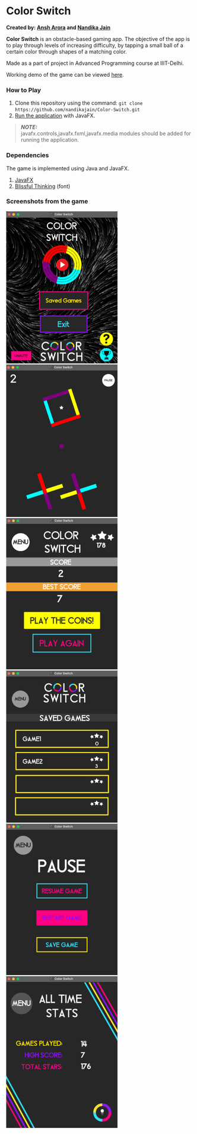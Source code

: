 # Color Switch

**Created by:
[Ansh Arora](https://github.com/arora-ansh) and [Nandika Jain](https://www.github.com/nandikajain)**

**Color Switch** is an obstacle-based gaming app. The objective of the app is to play through levels of increasing difficulty, by tapping a small ball of a certain color through shapes of a matching color.

Made as a part of project in Advanced Programming course at IIIT-Delhi.

Working demo of the game can be viewed [here](https://drive.google.com/file/d/12Lwa55EDFVIAmRXExNT1yo-yd0lqNvwv/view?usp=sharing).

### How to Play
1. Clone this repository using the command: `git clone https://github.com/nandikajain/Color-Switch.git`
2. [Run the application](https://openjfx.io/openjfx-docs/#install-javafx) with JavaFX. 
> ***_NOTE:_***  
javafx.controls,javafx.fxml,javafx.media modules should be added for running the application.

### Dependencies

The game is implemented using Java and JavaFX.

1. [JavaFX](https://gluonhq.com/products/javafx/)
2. [Blissful Thinking](https://www.1001freefonts.com/blissful-thinking.font) (font)

### Screenshots from the game

<img src="/Final_Screenshots/MainMenu.png" alt="Main Menu" width="300"/>

<img src="/Final_Screenshots/Game2.png" alt="GamePlay" width="300" />

<img src="/Final_Screenshots/GameEnd.png" alt="GameEnd Menu" width="300" />

<img src="/Final_Screenshots/SavedGamesMenu.png" alt="Saved Games Menu" width="300" />

<img src="/Final_Screenshots/PauseMenu.png" alt="Pause Menu" width="300" />

<img src="/Final_Screenshots/StatsScreen.png" alt="GameStats" width="300" />
